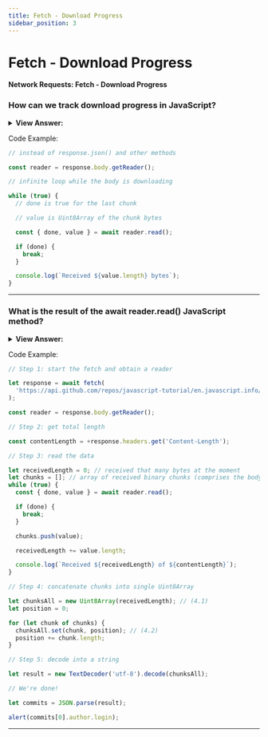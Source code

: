 ```yaml
---
title: Fetch - Download Progress
sidebar_position: 3
---
```


# Fetch - Download Progress

**Network Requests: Fetch - Download Progress**

<head>
  <title>Fetch Download Progress - JavaScript Interview Questions & Answers</title>
  <meta charSet="utf-8" />
</head>

### How can we track download progress in JavaScript?

<details>
  <summary><strong>View Answer:</strong></summary>
  <div>
  <div><strong>Interview Response:</strong> In JavaScript, we can use the fetch method to track download progress. It should be noted, there is currently no way for fetch to track upload progress. For that purpose, we should use the XMLHttpRequest. To track download progress, we can use response.body property. It is ReadableStream – a special object that provides body chunk-by-chunk, as it comes. Readable streams are described in the Streams API specification. Unlike response.text(), response.json() and other methods, response.body gives full control over the reading process, and we can count how much is consumed at any moment.
    </div>
  </div>
</details>

Code Example:

```js
// instead of response.json() and other methods

const reader = response.body.getReader();

// infinite loop while the body is downloading

while (true) {
  // done is true for the last chunk

  // value is Uint8Array of the chunk bytes

  const { done, value } = await reader.read();

  if (done) {
    break;
  }

  console.log(`Received ${value.length} bytes`);
}
```

---

### What is the result of the await reader.read() JavaScript method?

<details>
  <summary><strong>View Answer:</strong></summary>
  <div>
  <div><strong>Interview Response:</strong> The result of await reader.read() call is an object with two properties including done and value. The done property returns true when the reading is complete, otherwise false. The value is a typed array of bytes, Uint8Array.</div><br />
  <div><strong>Additional Info:</strong> Streams API also describes asynchronous iteration over ReadableStream with for await..of loop, but it’s not yet widely supported, so we can use while loop.
  </div>
  </div>
</details>

Code Example:

```js
// Step 1: start the fetch and obtain a reader

let response = await fetch(
  'https://api.github.com/repos/javascript-tutorial/en.javascript.info/commits?per_page=100'
);

const reader = response.body.getReader();

// Step 2: get total length

const contentLength = +response.headers.get('Content-Length');

// Step 3: read the data

let receivedLength = 0; // received that many bytes at the moment
let chunks = []; // array of received binary chunks (comprises the body)
while (true) {
  const { done, value } = await reader.read();

  if (done) {
    break;
  }

  chunks.push(value);

  receivedLength += value.length;

  console.log(`Received ${receivedLength} of ${contentLength}`);
}

// Step 4: concatenate chunks into single Uint8Array

let chunksAll = new Uint8Array(receivedLength); // (4.1)
let position = 0;

for (let chunk of chunks) {
  chunksAll.set(chunk, position); // (4.2)
  position += chunk.length;
}

// Step 5: decode into a string

let result = new TextDecoder('utf-8').decode(chunksAll);

// We're done!

let commits = JSON.parse(result);

alert(commits[0].author.login);
```

---
